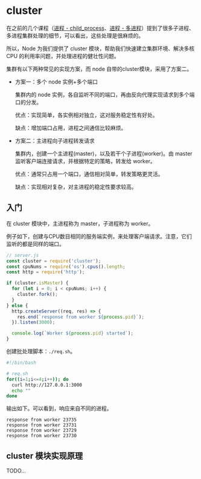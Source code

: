 # cluster

在之前的几个课程（[进程 - child_process](../进程-child_process)、[进程 - 多进程](../进程-多进程)）提到了很多子进程、多进程集群处理的细节，可以看出，这些处理是很麻烦的。

所以，Node 为我们提供了 cluster 模块，帮助我们快速建立集群环境、解决多核 CPU 的利用率问题，并处理进程的健壮性问题。

集群有以下两种常见的实现方案，而 node 自带的cluster模块，采用了方案二。

+   方案一：多个 node 实例+多个端口

    集群内的 node 实例，各自监听不同的端口，再由反向代理实现请求到多个端口的分发。

    优点：实现简单，各实例相对独立，这对服务稳定性有好处。

    缺点：增加端口占用，进程之间通信比较麻烦。

+   方案二：主进程向子进程转发请求

    集群内，创建一个主进程(master)，以及若干个子进程(worker)。由 master 监听客户端连接请求，并根据特定的策略，转发给 worker。

    优点：通常只占用一个端口，通信相对简单，转发策略更灵活。
    
    缺点：实现相对复杂，对主进程的稳定性要求较高。

## 入门

在 cluster 模块中，主进程称为 master，子进程称为 worker。

例子如下，创建与CPU数目相同的服务端实例，来处理客户端请求。注意，它们监听的都是同样的端口。

```js
// server.js
const cluster = require('cluster');
const cpuNums = require('os').cpus().length;
const http = require('http');

if (cluster.isMaster) {
  for (let i = 0; i < cpuNums; i++) {
    cluster.fork();
  }
} else {
  http.createServer((req, res) => {
    res.end(`response from worker ${process.pid}`);
  }).listen(3000);

  console.log(`Worker ${process.pid} started`);
}
```

创建批处理脚本：`./req.sh`。

```bash
#!/bin/bash

# req.sh
for((i=1;i<=4;i++)); do   
  curl http://127.0.0.1:3000
  echo ""
done 
```

输出如下。可以看到，响应来自不同的进程。

```
response from worker 23735
response from worker 23731
response from worker 23729
response from worker 23730
```

## cluster 模块实现原理

TODO...